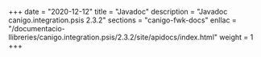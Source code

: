 +++
date        = "2020-12-12"
title       = "Javadoc"
description = "Javadoc canigo.integration.psis 2.3.2"
sections    = "canigo-fwk-docs"
enllac		= "/documentacio-llibreries/canigo.integration.psis/2.3.2/site/apidocs/index.html"
weight		= 1
+++
